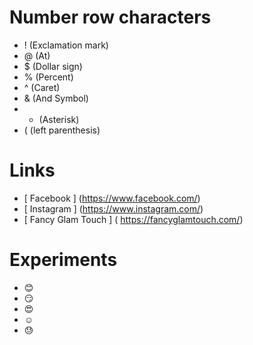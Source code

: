 # Number row characters

- ! (Exclamation mark)
- @ (At)
- $ (Dollar sign)
- % (Percent)
- ^ (Caret)
- & (And Symbol)
- * (Asterisk)
- ( (left parenthesis)

# Links
- [ Facebook ] (https://www.facebook.com/)
- [ Instagram ] (https://www.instagram.com/)
- [ Fancy Glam Touch ] ( https://fancyglamtouch.com/)


# Experiments

-  :blush:
-  :smirk:
-  :heart_eyes:
-  :relaxed:
-  :sweat:


